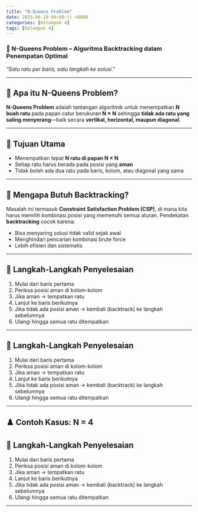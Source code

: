 ```yaml
---
title: "N-Queens Problem"
date: 2025-06-10 00:00:)) +0800
categories: [Kelompok 4]
tags: [Kelompok 4]
---
```


### 👑 N-Queens Problem – Algoritma Backtracking dalam Penempatan Optimal

*"Satu ratu per baris, satu langkah ke solusi."*

---

## 📌 Apa itu N-Queens Problem?

**N-Queens Problem** adalah tantangan algoritmik untuk menempatkan **N buah ratu** pada papan catur berukuran **N × N** sehingga **tidak ada ratu yang saling menyerang**—baik secara **vertikal, horizontal, maupun diagonal**.

---

## 🎯 Tujuan Utama

- Menempatkan tepat **N ratu di papan N × N**
- Setiap ratu harus berada pada posisi yang **aman**
- Tidak boleh ada dua ratu pada baris, kolom, atau diagonal yang sama

---

## 🧠 Mengapa Butuh Backtracking?

Masalah ini termasuk **Constraint Satisfaction Problem (CSP)**, di mana kita harus memilih kombinasi posisi yang memenuhi semua aturan. Pendekatan **backtracking** cocok karena:

- Bisa menyaring solusi tidak valid sejak awal
- Menghindari pencarian kombinasi brute force
- Lebih efisien dan sistematis

---

## 🧩 Langkah-Langkah Penyelesaian

1. Mulai dari baris pertama
2. Periksa posisi aman di kolom-kolom
3. Jika aman → tempatkan ratu
4. Lanjut ke baris berikutnya
5. Jika tidak ada posisi aman → kembali (backtrack) ke langkah sebelumnya
6. Ulangi hingga semua ratu ditempatkan

---

## 🧩 Langkah-Langkah Penyelesaian

1. Mulai dari baris pertama
2. Periksa posisi aman di kolom-kolom
3. Jika aman → tempatkan ratu
4. Lanjut ke baris berikutnya
5. Jika tidak ada posisi aman → kembali (backtrack) ke langkah sebelumnya
6. Ulangi hingga semua ratu ditempatkan

---

## ♟️ Contoh Kasus: N = 4

## 🧩 Langkah-Langkah Penyelesaian

1. Mulai dari baris pertama
2. Periksa posisi aman di kolom-kolom
3. Jika aman → tempatkan ratu
4. Lanjut ke baris berikutnya
5. Jika tidak ada posisi aman → kembali (backtrack) ke langkah sebelumnya
6. Ulangi hingga semua ratu ditempatkan

---


